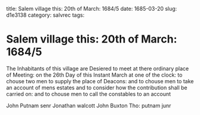 title: Salem village this: 20th of March: 1684/5
date: 1685-03-20
slug: d1e3138
category: salvrec
tags: 


<div markdown class="doc" id="d1e3138">


# Salem village this: 20th of March: 1684/5

The Inhabitants of this village are Desiered to meet at there ordinary place of Meeting: on the 26th Day of this Instant March at one of the clock: to chouse two men to supply the place of Deacons: and to chouse men to take an account of mens estates and to consider how the contribution shall be carried on: and to chouse men to call the constables to an account

John Putnam senr Jonathan walcott John Buxton Tho: putnam junr
</div>